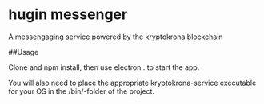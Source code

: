 # hugin messenger

A messengaging service powered by the kryptokrona blockchain

##Usage

Clone and npm install, then use electron . to start the app.


You will also need to place the appropriate kryptokrona-service executable for your OS in the /bin/-folder of the project.


